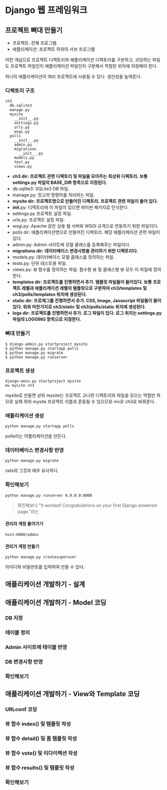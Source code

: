 # Django 웹 프레임워크

## 프로젝트 뼈대 만들기

* 프로젝트: 전체 프로그램.
* 애플리케이션: 프로젝트 하위의 서브 프로그램

이런 개념으로 프로젝트 디렉토리와 애플리케이션 디렉토리를 구분하고, 코딩하는 파일도 프로젝트 파일인지 애플리케이션 파일인지 구분해서 적절한 위치에 저장해야 한다.

하나의 애플리케이션이 여러 프로젝트에 사용될 수 있다. 생산성을 높여준다.

### 디렉토리 구조

```
ch3
  db.sqlite3 
  manage.py
  mysite
    __init__.py
    settings.py
    urls.py
    wsgi.py
  polls
    __init__.py
    admin.py
    migrations
      __init__.py
    models.py
    test.py
    views.py
```

* **ch3 dir: 프로젝트 관련 디렉토리 및 파일을 모아주는 최상위 디렉토리. 보통 settings.py 파일의 BASE_DIR 항목으로 지정된다.**
* db.sqlite3: SQLite3 DB 파일.
* manage.py: 장고의 명령어를 처리하는 파일.
* **mysite dir: 프로젝트명으로 만들어진 디렉토리. 프로젝트 관련 파일이 들어 있다.**
* __init__.py: 디렉토리에 이 파일이 있으면 파이썬 패키지로 인식한다.
* settings.py 프로젝트 설정 파일.
* urls.py: 프로젝트 설정 파일.
* wsgi.py: Apache 같은 상용 웹 서버와 WSGI 규격으로 연동하기 위한 파일이다.
* polls dir: 애플리케이션명으로 만들어진 디렉토리. 해당 애플리케이션 관련 파일이 있다.
* admin.py: Admin 사이트에 모델 클래스를 등록해주는 파일이다.
* **migrations dir: 데이터베이스 변경사항을 관리하기 위한 디렉토리다.**
* models.py: 데이터베이스 모델 클래스를 정의하는 파일.
* tests.py: 단위 테스트용 파일.
* views.py: 뷰 함수를 정의하는 파일. 함수형 뷰 및 클래스형 뷰 모두 이 파일에 정의한다.
* **templates dir: 프로젝트를 진행하면서 추가. 템플릿 파일들이 들어있다. 보통 프로젝트 레벨과 애플리케이션 레벨의 템플릿으로 구분하여 ch3/templates 및 ch3/polls/templates 위치에 생성된다.**
* **static dir: 프로제그를 진행하면서 추가. CSS, Image, Javascript 파일들이 들어 있다. 위와 마찬가지로 ch3/static 및 ch3/polls/static 위치에 생성된다.**
* **logs dir: 프로젝트를 진행하면서 추가. 로그 파일이 있다. 로그 위치는 settings.py 파일의 LOGGING 항목으로 지정한다.**

### 뼈대 만들기

```
$ django-admin.py startproject mysite
$ python manage.py startapp polls
$ python manage.py migrate
$ python manage.py runserver
```

### 프로젝트 생성

```
django-amin.py startproject mysite
mv mysite ch3
```

mysite로 만들면 상위 mysite는 프로젝트 고나련 디렉토리와 파일을 모으는 역할만 하므로 실제 하위 mysite 프로젝트 이름과 혼동될 수 있으므로 mv로 ch3로 바꿔준다.

### 애플리케이션 생성

```
python manage.py startapp polls
```

polls라는 어플리케이션을 만든다.

### 데이터베이스 변경사항 반영

```
python manage.py migrate
```

rails의 그것과 매우 유사하다.

### 확인해보기

```
python manage.py runserver 0.0.0.0:8000
```

> 확인해보니 "It worked! Congratulations on your first Django-powered page."라는 

#### 관리자 계정 들어가기

```
host:8000/admin
```

#### 관리가 계정 만들기

```
python manage.py createsuperuser
```

아이디와 비밀번호를 입력하여 만들 수 있다.

## 애플리케이션 개발하기 - 설계

## 애플리케이션 개발하기 - Model 코딩

### DB 지정

### 테이블 정의

### Admin 사이트에 테이블 반영

### DB 변경사항 반영

### 확인해보기

## 애플리케이션 개발하기 - View와 Template 코딩

### URLconf 코딩

### 뷰 함수 index() 및 템플릿 작성

### 뷰 함수 detail() 및 폼 템플릿 작성

### 뷰 함수 vote() 및 리다이렉션 작성

### 뷰 함수 results() 및 템플릿 작성

### 확인해보기
